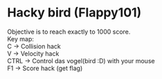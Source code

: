 # Hacky bird (Flappy101)

Objective is to reach exactly to 1000 score.<br/>
Key map:<br/>
C -> Collision hack<br/>
V -> Velocity hack<br/>
CTRL -> Control das vogel(bird :D) with your mouse<br/>
F1 -> Score hack (get flag)
